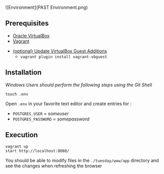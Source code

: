 ![Environment](PAST Environment.png)

## Prerequisites
+ [Oracle VirtualBox](https://www.virtualbox.org/wiki/Downloads)
+ [Vagrant](https://www.vagrantup.com/downloads.html)
* [(optional) Update VirtualBox Guest Additions](https://github.com/dotless-de/vagrant-vbguest)
  * `vagrant plugin install vagrant-vbguest`


## Installation
*Windows Users should perform the following steps using the Git Shell*

```shell
touch .env
```

Open `.env` in your favorite text editor and create entries for :

+ `POSTGRES_USER` = _someuser_
+ `POSTGRES_PASSWORD` = _somepassword_

## Execution
```shell
vagrant up
start http://localhost:8080/
```

You should be able to modify files in the `./tuesday/www/app` directory and 
see the changes when refreshing the browser
